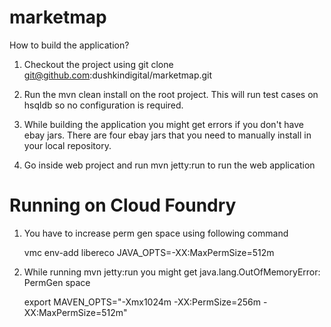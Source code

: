 marketmap
=========

How to build the application?

1) Checkout the project using git clone git@github.com:dushkindigital/marketmap.git

2) Run the mvn clean install on the root project. This will run test cases on hsqldb so no configuration is required.

3) While building the application you might get errors if you don't have ebay jars. There are four ebay jars that you need to manually install in your local repository.

4) Go inside web project and run mvn jetty:run to run the web application

Running on Cloud Foundry
=========================

1) You have to increase perm gen space using following command

	vmc env-add libereco JAVA_OPTS=-XX:MaxPermSize=512m

2) While running mvn jetty:run you might get java.lang.OutOfMemoryError: PermGen space 

	export MAVEN_OPTS="-Xmx1024m -XX:PermSize=256m -XX:MaxPermSize=512m"